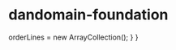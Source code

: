 # dandomain-foundation

<?php

namespace AppBundle\Entity;

use Doctrine\Common\Collections\ArrayCollection;
use Doctrine\ORM\Mapping as ORM;
use Loevgaard\DandomainFoundationBundle\Model\Order as BaseOrder;

/**
 * @ORM\Entity
 * @ORM\Table
 **/
class Order extends BaseOrder
{
    /**
     * @var int
     *
     * @ORM\Column(type="integer")
     * @ORM\GeneratedValue(strategy="AUTO")
     * @ORM\Id
     */
    protected $id;

    /**
     * @var Customer
     *
     * @ORM\JoinColumn(nullable=true, referencedColumnName="id")
     * @ORM\ManyToOne(targetEntity="Customer")
     */
    protected $customer;

    /**
     * @var Delivery
     *
     * @ORM\JoinColumn(nullable=true, referencedColumnName="id")
     * @ORM\ManyToOne(targetEntity="Delivery")
     */
    protected $delivery;

    /**
     * @var Invoice
     *
     * @ORM\JoinColumn(nullable=true, referencedColumnName="id")
     * @ORM\ManyToOne(targetEntity="Invoice")
     */
    protected $invoice;

    /**
     * @var ArrayCollection
     *
     * @ORM\OneToMany(mappedBy="order", targetEntity="OrderLine")
     */
    protected $orderLines;

    /**
     * @var PaymentMethod
     *
     * @ORM\JoinColumn(nullable=true, referencedColumnName="id")
     * @ORM\ManyToOne(targetEntity="PaymentMethod")
     */
    protected $paymentMethod;

    /**
     * @var ShippingMethod
     *
     * @ORM\JoinColumn(nullable=true, referencedColumnName="id")
     * @ORM\ManyToOne(targetEntity="ShippingMethod")
     */
    protected $shippingMethod;

    /**
     * @var Site
     *
     * @ORM\JoinColumn(nullable=true, referencedColumnName="id")
     * @ORM\ManyToOne(targetEntity="Site")
     */
    protected $site;

    /**
     * @var State
     *
     * @ORM\JoinColumn(nullable=true, referencedColumnName="id")
     * @ORM\ManyToOne(targetEntity="State")
     */
    protected $state;

    /**
     * Constructor.
     */
    public function __construct()
    {
        $this->orderLines = new ArrayCollection();
    }
}


<?php

namespace AppBundle\Entity;

use Doctrine\ORM\Mapping as ORM;
use Loevgaard\DandomainFoundationBundle\Model\Customer as BaseCustomer;

/**
 * @ORM\Entity
 * @ORM\Table
 **/
class Customer extends BaseCustomer
{
    /**
     * @var int
     *
     * @ORM\Column(type="integer")
     * @ORM\GeneratedValue(strategy="AUTO")
     * @ORM\Id
     */
    protected $id;
}


<?php

namespace AppBundle\Entity;

use Doctrine\ORM\Mapping as ORM;
use Loevgaard\DandomainFoundationBundle\Model\Delivery as BaseDelivery;

/**
 * @ORM\Entity
 * @ORM\Table
 **/
class Delivery extends BaseDelivery
{
    /**
     * @var int
     *
     * @ORM\Column(type="integer")
     * @ORM\GeneratedValue(strategy="AUTO")
     * @ORM\Id
     */
    protected $id;
}


<?php

namespace AppBundle\Entity;

use Doctrine\ORM\Mapping as ORM;
use Loevgaard\DandomainFoundationBundle\Model\Invoice as BaseInvoice;

/**
 * @ORM\Entity
 * @ORM\Table
 **/
class Invoice extends BaseInvoice
{
    /**
     * @var int
     *
     * @ORM\Column(type="integer")
     * @ORM\GeneratedValue(strategy="AUTO")
     * @ORM\Id
     */
    protected $id;
}


<?php

namespace AppBundle\Entity;

use Doctrine\ORM\Mapping as ORM;
use Loevgaard\DandomainFoundationBundle\Model\OrderLine as BaseOrderLine;

/**
 * @ORM\Entity
 * @ORM\Table
 **/
class OrderLine extends BaseOrderLine
{
    /**
     * @var int
     *
     * @ORM\Column(type="integer")
     * @ORM\GeneratedValue(strategy="AUTO")
     * @ORM\Id
     */
    protected $id;

    /**
     * @var Order
     *
     * @ORM\JoinColumn(name="order_id", referencedColumnName="id")
     * @ORM\ManyToOne(inversedBy="orderLines", targetEntity="Order")
     */
    protected $order;
}


<?php

namespace AppBundle\Entity;

use Doctrine\ORM\Mapping as ORM;
use Loevgaard\DandomainFoundationBundle\Model\PaymentMethod as BasePaymentMethod;

/**
 * @ORM\Entity
 * @ORM\Table
 **/
class PaymentMethod extends BasePaymentMethod
{
    /**
     * @var int
     *
     * @ORM\Column(type="integer")
     * @ORM\GeneratedValue(strategy="AUTO")
     * @ORM\Id
     */
    protected $id;
}


<?php

namespace AppBundle\Entity;

use Doctrine\ORM\Mapping as ORM;
use Loevgaard\DandomainFoundationBundle\Model\ShippingMethod as BaseShippingMethod;

/**
 * @ORM\Entity
 * @ORM\Table
 **/
class ShippingMethod extends BaseShippingMethod
{
    /**
     * @var int
     *
     * @ORM\Column(type="integer")
     * @ORM\GeneratedValue(strategy="AUTO")
     * @ORM\Id
     */
    protected $id;
}


<?php

namespace AppBundle\Entity;

use Doctrine\ORM\Mapping as ORM;
use Loevgaard\DandomainFoundationBundle\Model\Site as BaseSite;

/**
 * @ORM\Entity
 * @ORM\Table
 **/
class Site extends BaseSite
{
    /**
     * @var int
     *
     * @ORM\Column(type="integer")
     * @ORM\GeneratedValue(strategy="AUTO")
     * @ORM\Id
     */
    protected $id;
}


<?php

namespace AppBundle\Entity;

use Doctrine\ORM\Mapping as ORM;
use Loevgaard\DandomainFoundationBundle\Model\State as BaseState;

/**
 * @ORM\Entity
 * @ORM\Table
 **/
class State extends BaseState
{
    /**
     * @var int
     *
     * @ORM\Column(type="integer")
     * @ORM\GeneratedValue(strategy="AUTO")
     * @ORM\Id
     */
    protected $id;
}
